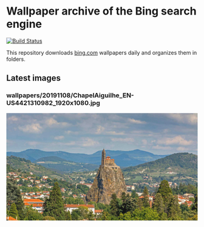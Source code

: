 # Wallpaper archive of the Bing search engine

[![Build Status](https://travis-ci.org/kijart/bing-daily-images-dl.svg?branch=wallpapers)](https://travis-ci.org/kijart/bing-daily-images-dl)

This repository downloads [bing.com](https://www.bing.com) wallpapers daily and organizes them in folders.

## Latest images

<!-- Wallpapers -->

### wallpapers/20191108/ChapelAiguilhe_EN-US4421310982_1920x1080.jpg

![wallpapers/20191108/ChapelAiguilhe_EN-US4421310982_1920x1080.jpg](wallpapers/20191108/ChapelAiguilhe_EN-US4421310982_1920x1080.jpg)

